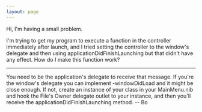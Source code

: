 ```yaml
---
layout: page
---
```


Hi, I'm having a small problem.

I'm trying to get my program to execute a function in the controller immediately after launch, and I tried setting the controller to the window's delegate and then using applicationDidFinishLaunching but that didn't have any effect.  How do I make this function work?


----

You need to be the application's delegate to receive that message.  If you're the window's delegate you can implement -windowDidLoad and it might be close enough.  If not, create an instance of your class in your MainMenu.nib and hook the File's Owner delegate outlet to your instance, and then you'll receive the applicationDidFinishLaunching method. -- Bo
